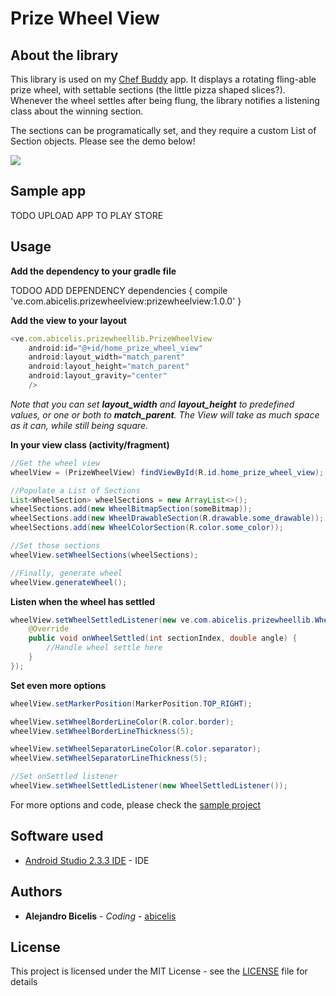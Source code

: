 # Prize Wheel View #


## About the library

This library is used on my [Chef Buddy](https://github.com/abicelis/ChefBuddy) app. It displays a rotating fling-able prize wheel, with settable sections (the little pizza shaped slices?). 
Whenever the wheel settles after being flung, the library notifies a listening class about the winning section. 

The sections can be programatically set, and they require a custom List of Section objects.
Please see the demo below!

![](https://github.com/abicelis/PrizeWheelView/blob/master/graphics/prize_wheel_view_demo.gif)



## Sample app

TODO UPLOAD APP TO PLAY STORE

<!--<a target="_blank" href='https://play.google.com/store/apps/details?id=ve.com.abicelis.prizewheelsample&pcampaignid=MKT-Other-global-all-co-prtnr-py-PartBadge-Mar2515-1'><img alt='Get it on Google Play' src='https://play.google.com/intl/en_us/badges/images/generic/en_badge_web_generic.png' width="240px"/></a>-->


## Usage


**Add the dependency to your gradle file**

TODOO ADD DEPENDENCY
dependencies {
	compile 've.com.abicelis.prizewheelview:prizewheelview:1.0.0'
}


**Add the view to your layout**
```javascript
<ve.com.abicelis.prizewheellib.PrizeWheelView
	android:id="@+id/home_prize_wheel_view"
	android:layout_width="match_parent"
	android:layout_height="match_parent"
	android:layout_gravity="center"
	/>
```
*Note that you can set **layout_width** and **layout_height** to predefined values, or one or both to **match_parent**. The View will take as much space as it can, while still being square.*



**In your view class (activity/fragment)**
```java
//Get the wheel view
wheelView = (PrizeWheelView) findViewById(R.id.home_prize_wheel_view);

//Populate a List of Sections
List<WheelSection> wheelSections = new ArrayList<>();
wheelSections.add(new WheelBitmapSection(someBitmap));
wheelSections.add(new WheelDrawableSection(R.drawable.some_drawable));
wheelSections.add(new WheelColorSection(R.color.some_color));

//Set those sections
wheelView.setWheelSections(wheelSections);

//Finally, generate wheel
wheelView.generateWheel();
```


**Listen when the wheel has settled**
```java
wheelView.setWheelSettledListener(new ve.com.abicelis.prizewheellib.WheelSettledListener() {
    @Override
    public void onWheelSettled(int sectionIndex, double angle) {
        //Handle wheel settle here
    }
});
```


**Set even more options**
```java
wheelView.setMarkerPosition(MarkerPosition.TOP_RIGHT);

wheelView.setWheelBorderLineColor(R.color.border);
wheelView.setWheelBorderLineThickness(5);

wheelView.setWheelSeparatorLineColor(R.color.separator);
wheelView.setWheelSeparatorLineThickness(5);

//Set onSettled listener
wheelView.setWheelSettledListener(new WheelSettledListener());
```


For more options and code, please check the [sample project](https://github.com/abicelis/PrizeWheelView/blob/master/PrizeWheelSample/)

## Software used

* [Android Studio 2.3.3 IDE](https://developer.android.com/studio/index.html) - IDE


## Authors

* **Alejandro Bicelis** - *Coding* - [abicelis](https://github.com/abicelis)


## License

This project is licensed under the MIT License - see the [LICENSE](https://github.com/abicelis/PrizeWheelView/blob/master/LICENSE) file for details

